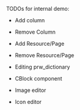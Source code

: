 TODOs for internal demo:

* Add column
* Remove Column
* Add Resource/Page
* Remove Resource/Page
* Editing prw_dictionary

* CBlock component
* Image editor
* Icon editor
